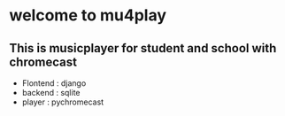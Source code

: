 # welcome to mu4play
## This is musicplayer for student and school with chromecast
- Flontend : django
- backend : sqlite
- player : pychromecast
